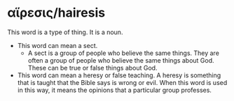 # αἵρεσις/hairesis 
This word is a type of thing. It is a noun. 

* This word can mean a sect.
    * A sect is  a group of people who believe the same things. They are often a group of people who believe the same things about God. These can be true or false things about God. 
* This word can mean a heresy or false teaching. A heresy is something that is taught that the Bible says is wrong or evil. When this word is used in this way, it means the opinions that a particular group professes. 


